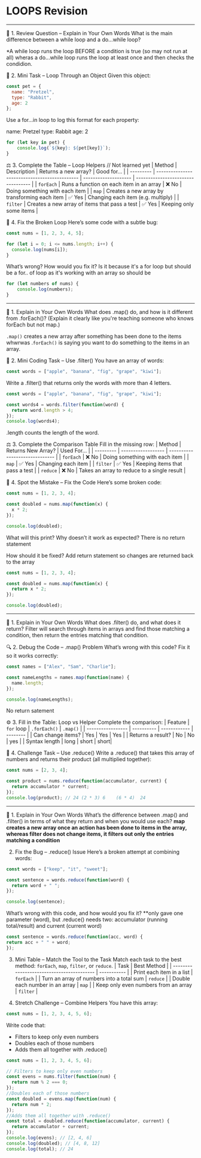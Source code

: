 # LOOPS Revision

---
📘 1. Review Question – Explain in Your Own Words
What is the main difference between a while loop and a do...while loop?

*A while loop runs the loop BEFORE a condition is true (so may not run at all) wheras a do...while loop runs the loop at least once and then checks the condidion.

🧮 2. Mini Task – Loop Through an Object
Given this object:

```js
const pet = {
  name: "Pretzel",
  type: "Rabbit",
  age: 2
};
```
Use a for...in loop to log this format for each property:

name: Pretzel
type: Rabbit
age: 2
```js
for (let key in pet) {
    console.log(`${key}: ${pet[key]}`);
}
```

⚖️ 3. Complete the Table – Loop Helpers // Not learned yet
| Method    | Description                                   | Returns a new array? | Good for...                        |
| --------- | --------------------------------------------- | -------------------- | ---------------------------------- |
| `forEach` | Runs a function on each item in an array      | ❌ No                 | Doing something with each item     |
| `map`     | Creates a new array by transforming each item | ✅ Yes                | Changing each item (e.g. multiply) |
| `filter`  | Creates a new array of items that pass a test | ✅ Yes                | Keeping only some items            |


🐛 4. Fix the Broken Loop
Here’s some code with a subtle bug:
```js
const nums = [1, 2, 3, 4, 5];

for (let i = 0; i <= nums.length; i++) {
  console.log(nums[i]);
}
```
What’s wrong? How would you fix it?
Is it because it's a for loop but should be a for.. of loop as it's working with an array so should be 
```js
for (let numbers of nums) {
    console.log(numbers);
}
```
---


📘 1. Explain in Your Own Words
What does .map() do, and how is it different from .forEach()?
(Explain it clearly like you're teaching someone who knows forEach but not map.)

`.map()` creates a new array after something has been done to the items whwrwas .`forEach()` is saying you want to do something to the items in an array.

🔨 2. Mini Coding Task – Use .filter()
You have an array of words:
```js
const words = ["apple", "banana", "fig", "grape", "kiwi"];
```
Write a .filter() that returns only the words with more than 4 letters.
```js
const words = ["apple", "banana", "fig", "grape", "kiwi"];

const words4 = words.filter(function(word) {
  return word.length > 4;
});
console.log(words4);
```
   .length counts the length of the word.

⚖️ 3. Complete the Comparison Table
Fill in the missing row:
| Method    | Returns New Array? | Used For...                    |
| --------- | ------------------ | ------------------------------ |
| `forEach` | ❌ No               | Doing something with each item |
| `map`     | ✅ Yes              | Changing each item             |
| `filter`  | ✅ Yes              | Keeping items that pass a test |
| `reduce`  | ❌ No               | Takes an array to reduce to a single result                             |

🐞 4. Spot the Mistake – Fix the Code
Here’s some broken code:
```js
const nums = [1, 2, 3, 4];

const doubled = nums.map(function(x) {
  x * 2;
});

console.log(doubled);
```
What will this print? Why doesn’t it work as expected?
There is no return statement

How should it be fixed?
Add return statement so changes are returned back to the array
```js
const nums = [1, 2, 3, 4];

const doubled = nums.map(function(x) {
  return x * 2;
});

console.log(doubled);
```

---

📘 1. Explain in Your Own Words
What does .filter() do, and what does it return?
   Filter will search through items in arrays and find those matching a condition, then return the entries matching that condition.

  🔍 2. Debug the Code – .map() Problem
What’s wrong with this code? Fix it so it works correctly:
```js
const names = ["Alex", "Sam", "Charlie"];

const nameLengths = names.map(function(name) {
  name.length;
});

console.log(nameLengths);
```
No return satement

⚙️ 3. Fill in the Table: Loop vs Helper
Complete the comparison:
| Feature           | `for` loop | `.forEach()` | `.map()` |
| ----------------- | ---------- | ------------ | -------- |
| Can change items? |     Yes    |    Yes       |     Yes  |
| Returns a result? |      No   |    No      |     yes  |
| Syntax length     |       long |  short       |     short|

🧠 4. Challenge Task – Use .reduce()
Write a .reduce() that takes this array of numbers and returns their product (all multiplied together):
```js
const nums = [2, 3, 4];

const product = nums.reduce(function(accumulator, current) {
  return accumulator * current;
});
console.log(product); // 24 (2 * 3) 6    (6 * 4)  24
```

---
📘 1. Explain in Your Own Words
What’s the difference between .map() and .filter() in terms of what they return and when you would use each?
  **map creates a new array once an action has been done to items in the array, whereas filter does not change items, it filters out only the entries matching a condition**

2. Fix the Bug – .reduce() Issue
Here’s a broken attempt at combining words:
```js
const words = ["keep", "it", "sweet"];

const sentence = words.reduce(function(word) {
  return word + " ";
});

console.log(sentence);
```
What’s wrong with this code, and how would you fix it?
  **only gave one parameter (word), but .reduce() needs two:  accumulator (running total/result) and  current (current word)
  ```js
  const sentence = words.reduce(function(acc, word) {
  return acc + " " + word;
});
  ```

3. Mini Table – Match the Tool to the Task
Match each task to the best method: `forEach`, `map`, `filter`, or `reduce`.
| Task                                      | Best Method |
| ----------------------------------------- | ----------- |
| Print each item in a list                 |  `forEach`  |
| Turn an array of numbers into a total sum | `reduce`    |
| Double each number in an array            | `map`       |
| Keep only even numbers from an array      | `filter`    |

4. Stretch Challenge – Combine Helpers
You have this array:
```js
const nums = [1, 2, 3, 4, 5, 6];
```
Write code that:
- Filters to keep only even numbers
- Doubles each of those numbers
- Adds them all together with .reduce()
```js
const nums = [1, 2, 3, 4, 5, 6];

// Filters to keep only even numbers
const evens = nums.filter(function(num) {
  return num % 2 === 0;
});
//Doubles each of those numbers
const doubled = evens.map(function(num) {
  return num * 2;
});
//Adds them all together with .reduce()
const total = doubled.reduce(function(accumulator, current) {
  return accumulator + current;
});
console.log(evens); // [2, 4, 6]
console.log(doubled); // [4, 8, 12]
console.log(total); // 24
```
